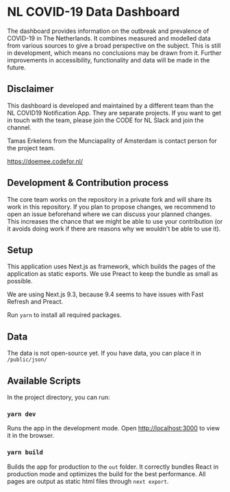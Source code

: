 # NL COVID-19 Data Dashboard

The dashboard provides information on the outbreak and prevalence of COVID-19 in The Netherlands. It combines measured and modelled data from various sources to give a broad perspective on the subject. This is still in development, which means no conclusions may be drawn from it. Further improvements in accessibility, functionality and data will be made in the future.

## Disclaimer
This dashboard is developed and maintained by a different team than the NL COVID19 Notification App. They are separate projects. If you want to get in touch with the team, please join the CODE for NL Slack and join the channel.

Tamas Erkelens from the Munciapality of Amsterdam is contact person for the project team.

https://doemee.codefor.nl/

## Development & Contribution process
The core team works on the repository in a private fork and will share its work in this repository. If you plan to propose changes, we recommend to open an issue beforehand where we can discuss your planned changes. This increases the chance that we might be able to use your contribution (or it avoids doing work if there are reasons why we wouldn't be able to use it).

## Setup
This application uses Next.js as framework, which builds the pages of the application as static exports. We use Preact to keep the bundle as small as possible.

We are using Next.js 9.3, because 9.4 seems to have issues with Fast Refresh and Preact.

Run  `yarn` to install all required packages.

## Data
The data is not open-source yet.
If you have data, you can place it in `/public/json/`

## Available Scripts

In the project directory, you can run:

### `yarn dev`

Runs the app in the development mode.
Open [http://localhost:3000](http://localhost:3000) to view it in the browser.

### `yarn build`

Builds the app for production to the `out` folder.
It correctly bundles React in production mode and optimizes the build for the best performance. All pages are output as static html files through `next export`.